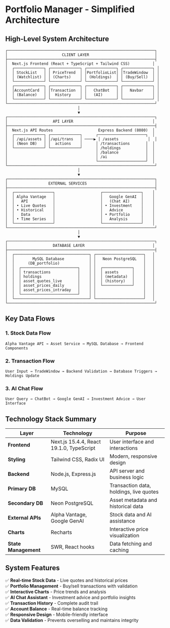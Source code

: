 # Portfolio Manager - Simplified Architecture

## High-Level System Architecture

```
┌─────────────────────────────────────────────────────────────────┐
│                        CLIENT LAYER                             │
├─────────────────────────────────────────────────────────────────┤
│  Next.js Frontend (React + TypeScript + Tailwind CSS)          │
│  ┌─────────────┐ ┌─────────────┐ ┌─────────────┐ ┌─────────────┐ │
│  │ StockList   │ │ PriceTrend  │ │PortfolioList│ │TradeWindow  │ │
│  │ (Watchlist) │ │ (Charts)    │ │ (Holdings)  │ │ (Buy/Sell)  │ │
│  └─────────────┘ └─────────────┘ └─────────────┘ └─────────────┘ │
│  ┌─────────────┐ ┌─────────────┐ ┌─────────────┐ ┌─────────────┐ │
│  │AccountCard  │ │Transaction  │ │   ChatBot   │ │   Navbar    │ │
│  │ (Balance)   │ │  History    │ │   (AI)      │ │             │ │
│  └─────────────┘ └─────────────┘ └─────────────┘ └─────────────┘ │
└─────────────────────────────────────────────────────────────────┘
                                │
                                ▼
┌─────────────────────────────────────────────────────────────────┐
│                    API LAYER                                   │
├─────────────────────────────────────────────────────────────────┤
│  Next.js API Routes                    Express Backend (8080)  │
│  ┌─────────────┐ ┌─────────────┐      ┌─────────────────────┐  │
│  │ /api/assets │ │/api/trans   │ ────▶ │ /assets             │  │
│  │ (Neon DB)   │ │  actions    │      │ /transactions       │  │
│  └─────────────┘ └─────────────┘      │ /holdings           │  │
│                                       │ /balance            │  │
│                                       │ /ai                 │  │
│                                       └─────────────────────┘  │
└─────────────────────────────────────────────────────────────────┘
                                │
                                ▼
┌─────────────────────────────────────────────────────────────────┐
│                  EXTERNAL SERVICES                              │
├─────────────────────────────────────────────────────────────────┤
│  ┌─────────────────┐                    ┌─────────────────┐    │
│  │ Alpha Vantage   │                    │   Google GenAI  │    │
│  │   API           │                    │   (Chat AI)     │    │
│  │ • Live Quotes   │                    │ • Investment    │    │
│  │ • Historical    │                    │   Advice        │    │
│  │   Data          │                    │ • Portfolio     │    │
│  │ • Time Series   │                    │   Analysis      │    │
│  └─────────────────┘                    └─────────────────┘    │
└─────────────────────────────────────────────────────────────────┘
                                │
                                ▼
┌─────────────────────────────────────────────────────────────────┐
│                    DATABASE LAYER                              │
├─────────────────────────────────────────────────────────────────┤
│  ┌─────────────────────────────────┐ ┌─────────────────────┐   │
│  │        MySQL Database           │ │   Neon PostgreSQL   │   │
│  │      (DB_portfolio)             │ │                     │   │
│  │  ┌─────────────────────────┐    │ │  ┌─────────────┐    │   │
│  │  │ transactions            │    │ │  │ assets      │    │   │
│  │  │ holdings                │    │ │  │ (metadata)  │    │   │
│  │  │ asset_quotes_live       │    │ │  │ (history)   │    │   │
│  │  │ asset_prices_daily      │    │ │  └─────────────┘    │   │
│  │  │ asset_prices_intraday   │    │ │                     │   │
│  │  └─────────────────────────┘    │ │                     │   │
│  └─────────────────────────────────┘ └─────────────────────┘   │
└─────────────────────────────────────────────────────────────────┘
```

## Key Data Flows

### 1. Stock Data Flow

```
Alpha Vantage API → Asset Service → MySQL Database → Frontend Components
```

### 2. Transaction Flow

```
User Input → TradeWindow → Backend Validation → Database Triggers → Holdings Update
```

### 3. AI Chat Flow

```
User Query → ChatBot → Google GenAI → Investment Advice → User Interface
```

## Technology Stack Summary

| Layer                | Technology                               | Purpose                                 |
| -------------------- | ---------------------------------------- | --------------------------------------- |
| **Frontend**         | Next.js 15.4.4, React 19.1.0, TypeScript | User interface and interactions         |
| **Styling**          | Tailwind CSS, Radix UI                   | Modern, responsive design               |
| **Backend**          | Node.js, Express.js                      | API server and business logic           |
| **Primary DB**       | MySQL                                    | Transaction data, holdings, live quotes |
| **Secondary DB**     | Neon PostgreSQL                          | Asset metadata and historical data      |
| **External APIs**    | Alpha Vantage, Google GenAI              | Stock data and AI assistance            |
| **Charts**           | Recharts                                 | Interactive price visualization         |
| **State Management** | SWR, React hooks                         | Data fetching and caching               |

## System Features

✅ **Real-time Stock Data** - Live quotes and historical prices  
✅ **Portfolio Management** - Buy/sell transactions with validation  
✅ **Interactive Charts** - Price trends and analysis  
✅ **AI Chat Assistant** - Investment advice and portfolio insights  
✅ **Transaction History** - Complete audit trail  
✅ **Account Balance** - Real-time balance tracking  
✅ **Responsive Design** - Mobile-friendly interface  
✅ **Data Validation** - Prevents overselling and maintains integrity

